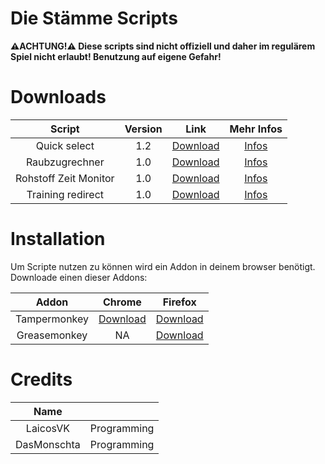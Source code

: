 # Die Stämme Scripts
**⚠️ACHTUNG!⚠️
Diese scripts sind nicht offiziell und daher im regulärem Spiel nicht erlaubt!
Benutzung auf eigene Gefahr!**


# Downloads
| Script | Version | Link | Mehr Infos |
| :---: | :---: | :---: | :---: |
| Quick select | 1.2 | [Download](https://github.com/LaicosVK/DSS/raw/main/scripts/Quick%20select/Quick%20select%20(loader).user.js) | [Infos](https://github.com/LaicosVK/DSS/blob/main/scripts/Quick%20select/info.md) |
| Raubzugrechner | 1.0 | [Download](https://github.com/LaicosVK/DSS/raw/main/scripts/Raubzugrechner/Raubzugrechner%20(loader).user.js) | [Infos](https://github.com/LaicosVK/DSS/blob/main/scripts/Raubzugrechner/info.md) |
| Rohstoff Zeit Monitor | 1.0 | [Download](https://github.com/LaicosVK/DSS/raw/main/scripts/Rohstoff%20Zeit%20Monitor/Rohstoff%20Zeit%20Monitor%20(loader).user.js) | [Infos](https://github.com/LaicosVK/DSS/blob/main/scripts/Rohstoff%20Zeit%20Monitor/info.md) |
| Training redirect | 1.0 | [Download](https://github.com/LaicosVK/DSS/raw/main/scripts/Training%20redirect/Training%20redirect%20(loader).user.js) | [Infos](https://github.com/LaicosVK/DSS/blob/main/scripts/Training%20redirect/info.md) |

# Installation
Um Scripte nutzen zu können wird ein Addon in deinem browser benötigt.</br>
Downloade einen dieser Addons:

| Addon | Chrome | Firefox |
| :------------: | :------------: | :------------: |
| Tampermonkey | [Download](https://chrome.google.com/webstore/detail/tampermonkey/dhdgffkkebhmkfjojejmpbldmpobfkfo?hl=de) | [Download](https://addons.mozilla.org/en-US/firefox/addon/tampermonkey/?utm_source=addons.mozilla.org&utm_medium=referral&utm_content=search) |
| Greasemonkey | NA | [Download](https://addons.mozilla.org/en-US/firefox/addon/greasemonkey/) |

# Credits
| Name |  |
| :---: | :---: |
| LaicosVK | Programming |
| DasMonschta | Programming |
